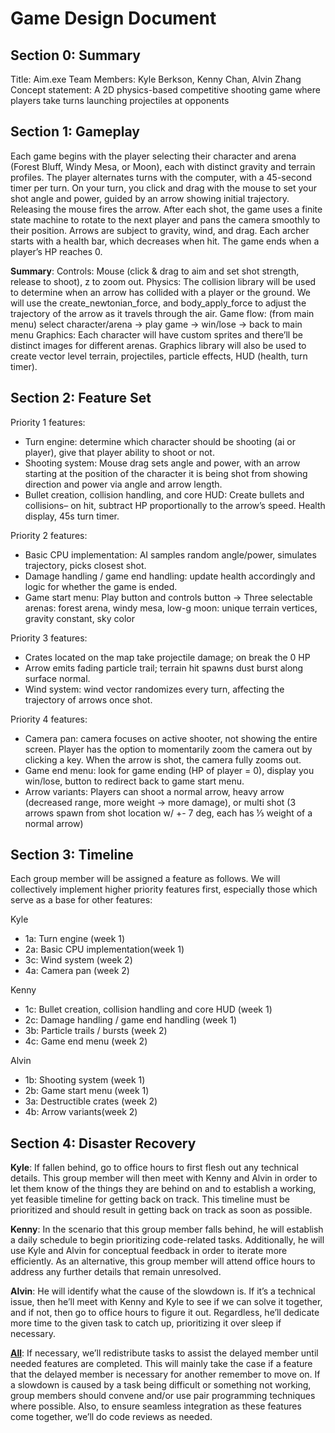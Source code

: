 # Game Design Document

## Section 0: Summary
Title: Aim.exe
Team Members: Kyle Berkson, Kenny Chan, Alvin Zhang
Concept statement: A 2D physics-based competitive shooting game where players take turns launching projectiles at opponents


## Section 1: Gameplay
Each game begins with the player selecting their character and arena (Forest Bluff, Windy Mesa, or Moon), each with distinct gravity and terrain profiles. The player alternates turns with the computer, with a 45-second timer per turn. On your turn, you click and drag with the mouse to set your shot angle and power, guided by an arrow showing initial trajectory. Releasing the mouse fires the arrow. After each shot, the game uses a finite state machine to rotate to the next player and pans the camera smoothly to their position. Arrows are subject to gravity, wind, and drag. Each archer starts with a health bar, which decreases when hit. The game ends when a player’s HP reaches 0. 

**Summary**:
Controls: Mouse (click & drag to aim and set shot strength, release to shoot), z to zoom out. 
Physics: The collision library will be used to determine when an arrow has collided with a player or the ground. We will use the create_newtonian_force, and body_apply_force to adjust the trajectory of the arrow as it travels through the air. 
Game flow: (from main menu) select character/arena -> play game -> win/lose -> back to main menu 
Graphics: Each character will have custom sprites and there’ll be distinct images for different arenas. Graphics library will also be used to create vector level terrain, projectiles, particle effects, HUD (health, turn timer).


## Section 2: Feature Set

Priority 1 features:
- Turn engine: determine which character should be shooting (ai or player), give that player ability to shoot or not.
- Shooting system: Mouse drag sets angle and power, with an arrow starting at the position of the character it is being shot from showing direction and power via angle and arrow length.
- Bullet creation, collision handling, and core HUD: Create bullets and collisions– on hit, subtract HP proportionally to the arrow’s speed. Health display, 45s turn timer.  

Priority 2 features:
- Basic CPU implementation: AI samples random angle/power, simulates trajectory, picks closest shot. 
- Damage handling / game end handling: update health accordingly and logic for whether the game is ended. 
- Game start menu: Play button and controls button -> Three selectable arenas: forest arena, windy mesa, low-g moon: unique terrain vertices, gravity constant, sky color

Priority 3 features: 
- Crates located on the map take projectile damage; on break the 0 HP
- Arrow emits fading particle trail; terrain hit spawns dust burst along surface normal. 
- Wind system: wind vector randomizes every turn, affecting the trajectory of arrows once shot. 

Priority 4 features:
- Camera pan: camera focuses on active shooter, not showing the entire screen. Player has the option to momentarily zoom the camera out by clicking a key. When the arrow is shot, the camera fully zooms out.
- Game end menu: look for game ending (HP of player = 0), display you win/lose, button to redirect back to game start menu. 
- Arrow variants: Players can shoot a normal arrow, heavy arrow (decreased range, more weight -> more damage), or multi shot (3 arrows spawn from shot location w/ +- 7 deg, each has ⅓ weight of a normal arrow) 


## Section 3: Timeline
Each group member will be assigned a feature as follows. We will collectively implement higher priority features first, especially those which serve as a base for other features:  

Kyle 
- 1a: Turn engine (week 1) 
- 2a: Basic CPU implementation(week 1)
- 3c: Wind system (week 2) 
- 4a: Camera pan (week 2) 

Kenny
- 1c: Bullet creation, collision handling and core HUD (week 1)
- 2c: Damage handling / game end handling (week 1) 
- 3b: Particle trails / bursts (week 2)
- 4c: Game end menu (week 2)

Alvin
- 1b: Shooting system (week 1)
- 2b: Game start menu (week 1)
- 3a: Destructible crates (week 2)
- 4b: Arrow variants(week 2)



## Section 4: Disaster Recovery
**Kyle**: If fallen behind, go to office hours to first flesh out any technical details. This group member will then meet with Kenny and Alvin in order to let them know of the things they are behind on and to establish a working, yet feasible timeline for getting back on track. This timeline must be prioritized and should result in getting back on track as soon as possible. 

**Kenny**: In the scenario that this group member falls behind, he will establish a daily schedule to begin prioritizing code-related tasks. Additionally, he will use Kyle and Alvin for conceptual feedback in order to iterate more efficiently. As an alternative, this group member will attend office hours to address any further details that remain unresolved. 

**Alvin**: He will identify what the cause of the slowdown is. If it’s a technical issue, then he’ll meet with Kenny and Kyle to see if we can solve it together, and if not, then go to office hours to figure it out. Regardless, he’ll dedicate more time to the given task to catch up, prioritizing it over sleep if necessary.

**<ins>All</ins>**: If necessary, we’ll redistribute tasks to assist the delayed member until needed features are completed. This will mainly take the case if a feature that the delayed member is necessary for another remember to move on. If a slowdown is caused by a task being difficult or something not working, group members should convene and/or use pair programming techniques where possible. Also, to ensure seamless integration as these features come together, we’ll do code reviews as needed. 